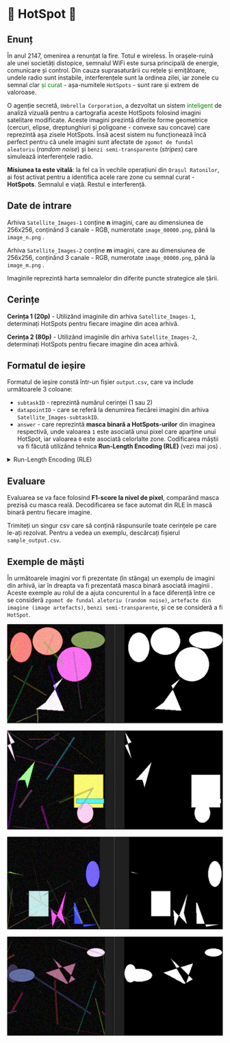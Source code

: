 # 📡 HotSpot 📡

## Enunț

În anul 2147, omenirea a renunțat la fire. Totul e wireless. În orașele-ruină ale unei societăți distopice, semnalul WiFi este sursa principală de energie, comunicare și control. Din cauza suprasaturării cu rețele și emițătoare, undele radio sunt instabile, interferențele sunt la ordinea zilei, iar zonele cu semnal clar 
<span style="color: green;"> și curat</span> - așa-numitele `HotSpots` - sunt rare și extrem de valoroase.

O agenție secretă, `Umbrella Corporation`, a dezvoltat un sistem 
<span style="color: green;"> inteligent </span>
de analiză vizuală pentru a cartografia aceste HotSpots folosind imagini satelitare modificate. Aceste imagini prezintă diferite forme geometrice 
(cercuri, elipse, dreptunghiuri și poligoane - convexe sau concave) care reprezintă  așa zisele HotSpots. Însă acest sistem nu funcționează încă perfect pentru că unele imagini sunt afectate de `zgomot de fundal aleatoriu` (*random noise*) și `benzi semi-transparente` (*stripes*) care simulează interferențele radio. </span>

**Misiunea ta este vitală**: la fel ca  în vechile operațiuni din `Orașul Ratonilor`, ai fost activat pentru a identifica acele rare zone cu semnal curat - **HotSpots**. Semnalul e viață. Restul e interferență.

## Date de intrare


Arhiva `Satellite_Images-1` conține **n** imagini, care au dimensiunea de 256x256, conținând 3 canale - RGB, numerotate `image_00000.png`, până  la `image_n.png` . 

Arhiva `Satellite_Images-2` conține **m** imagini, care au dimensiunea de 256x256, conținând 3 canale - RGB, numerotate `image_00000.png`, până  la `image_m.png` .
<!-- am inlocuit cu n si m pt ca sunt cunoscuteș x si y ma duce cu gandul la necunoscute si la in and out si nu e cazul sa dam de gandit -->

Imaginile reprezintă  harta semnalelor din diferite puncte strategice ale țării.


## Cerințe


**Cerința 1 (20p)** - Utilizând imaginile din arhiva `Satellite_Images-1`, determinați HotSpots pentru fiecare imagine din acea arhivă. 

**Cerința 2 (80p)** - Utilizând imaginile din arhiva `Satellite_Images-2`, determinați HotSpots pentru fiecare imagine din acea arhivă.

## Formatul de ieșire

Formatul de ieșire  constă  într-un fișier `output.csv`, care va include  următoarele 3 coloane:
- `subtaskID` - reprezintă numărul cerinței (1 sau 2)
- `datapointID` - care se referă  la denumirea fiecărei imagini din arhiva `Satellite_Images-subtaskID`.
- `answer` - care reprezintă **masca  binară a HotSpots-urilor** din imaginea respectivă, unde valoarea `1` este asociată unui pixel care aparține unui HotSpot, iar valoarea `0` este asociată celorlalte zone. Codificarea măștii  va fi făcută  utilizând  tehnica **Run-Length Encoding (RLE)** (vezi mai jos) .

<details>
    <summary> Run-Length Encoding (RLE) </summary>

### Run-Length Encoding (RLE)

RLE este o metodă de **compresie** pentru măști binare. În loc să se memoreze toți pixelii (0 sau 1) ai matricii suport, se memorează doar **pozițiile** unde încep secvențele de 1 și **lungimile** lor.

**Reguli pentru codificare**:
1.  Masca se parcurge **coloană cu coloană** (ordinea Fortran/column-major).
    
2.   Se indexează de la **1** (nu de la 0).
    
2.  Se codifică sub forma:  
    `start_1 length_1 start_2 length_2 ...`

**Exemplu**:
Fiecare element este un pixel (`1` = aparține unui HotSopt, `0` = fundal). Pentru o mască binară 2D:
```
0 0 1 0
0 1 1 0
0 0 1 0
0 0 1 0
0 0 0 0
```

ordinea *colomn-major* cu începere din colțul stânga sus al matricii este urmatoarea:
`[0, 0, 0, 0, 0,   0, 1, 0, 0, 0,   1, 1, 1, 1, 0,   0, 0, 0, 0, 0]`

**Codificare RLE**
- `7 1` -> secvența de `1` începe de la index 7, având lungimea 1.
- `11 4` -> secvența de `1` începe de la index 11, având lungimea 4.

**RLE Final**:

`7 1 11 4`

</details>

## Evaluare

Evaluarea se va face folosind **F1-score la nivel de pixel**, comparând masca prezisă cu masca reală. Decodificarea se face automat din RLE în mască binară pentru fiecare imagine.

Trimiteți un singur csv care să conțină răspunsurile toate cerințele pe care le-ați rezolvat. Pentru a vedea un exemplu, descărcați fișierul `sample_output.csv`.

## Exemple de măști

În  următoarele imagini vor fi prezentate (în  stânga) un exemplu de imagini din arhivă, iar în  dreapta va fi prezentată masca binară asociată imaginii</span>
. Aceste exemple au rolul de a ajuta concurentul în a face diferență între ce se consideră `zgomot de fundal aletoriu (random noise)`, `artefacte din imagine (image artefacts)`, `benzi semi-transparente`, și ce se consideră a fi `HotSpot`. 


![Imagine 1](examples-gt/img1hotspot.png)

![Imagine 2](examples-gt/img2hotspot.png)

![Imagine 3](examples-gt/img3hotspot.png)

![Imagine 4](examples-gt/img4hotspot.png)
